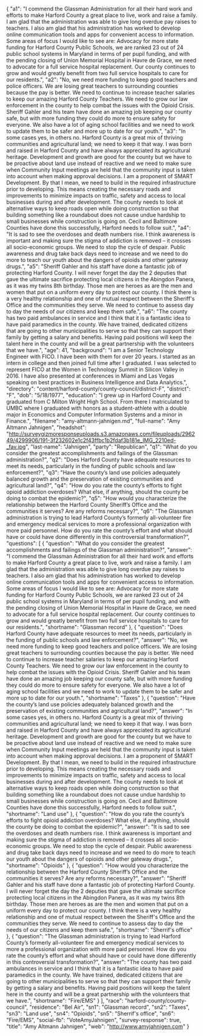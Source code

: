 {
  "a1": "I commend the Glassman Administration for all their hard work and efforts to make Harford County a great place to live, work and raise a family.  I am glad that the administration was able to give long overdue pay raises to teachers.  I also am glad that his administration has worked to develop online communication tools and apps for convenient access to information.   Some areas of focus I would like to see are: Advocacy for more state funding for Harford County Public Schools, we are ranked 23 out of 24 public school systems in Maryland in terms of per pupil funding, and with the pending closing of Union Memorial Hospital in Havre de Grace, we need to advocate for a full service hospital replacement.   Our county continues to grow and would greatly benefit from two full service hospitals to care for our residents.",
  "a2": "No, we need more funding to keep good teachers and police officers.   We are losing great teachers to surrounding counties because the pay is better.  We need to continue to increase teacher salaries to keep our amazing Harford County Teachers.  We need to grow our law enforcement in the county to help combat the issues with the Opioid Crisis. Sheriff Gahler and his team have done an amazing job keeping our county safe, but with more funding they could do more to ensure safety for everyone.   We also have a lot of aging school facilities and we need to work to update them to be safer and more up to date for our youth.",
  "a3": "In some cases yes, in others no. Harford County is a great mix of thriving communities and agricultural land; we need to keep it that way.  I was born and raised in Harford County and have always appreciated its agricultural heritage.  Development and growth are good for the county but we have to be proactive about land use instead of reactive and we need to make sure when Community Input meetings are held that the community input is taken into account when making approval decisions.  I am a proponent of SMART Development.  By that I mean, we need to build in the required infrastructure prior to developing. This means creating the necessary roads and improvements to minimize impacts on traffic, safety and access to local businesses during and after development.   The county needs to look at alternative ways to keep roads open while doing construction so that building something like a roundabout does not cause undue hardship to small businesses while construction is going on.  Cecil and Baltimore Counties have done this successfully, Harford needs to follow suit.",
  "a4": "It is sad to see the overdoses and death numbers rise.  I think awareness is important and making sure the stigma of addiction is removed – it crosses all socio-economic groups.  We need to stop the cycle of despair.  Public awareness and drug take back days need to increase and we need to do more to teach our youth about the dangers of opioids and other gateway drugs.",
  "a5": "Sheriff Gahler and his staff have done a fantastic job of protecting Harford County.  I will never forget the day the 2 deputies that gave the ultimate sacrifice protecting local citizens in the Abingdon Panera, as it was my twins 8th birthday.  Those men are heroes as are the men and women that put on a uniform every day to protect our county.  I think there is a very healthy relationship and one of mutual respect between the Sheriff's Office and the communities they serve. We need to continue to assess day to day the needs of our citizens and keep them safe.",
  "a6": "The county has two paid ambulances in service and I think that it is a fantastic idea to have paid paramedics in the county. We have trained, dedicated citizens that are going to other municipalities to serve so that they can support their family by getting a salary and benefits.  Having paid positions will keep the talent here in the county and will be a great partnership with the volunteers that we have.",
  "age": 41,
  "background": "I am a Senior Technology Engineer with FICO.  I have been with them for over 20 years.  I started as an intern in college and then joined full time after I graduated.  I was selected to represent FICO at the Women in Technology Summit in Silicon Valley in 2016.  I have also presented at conferences in Miami and Las Vegas speaking on best practices in Business Intelligence and Data Analytics.",
  "directory": "content/harford-county/county-council/district-F",
  "district": "F",
  "dob": "5/18/1977",
  "education": "I grew up in Harford County and graduated from C Milton Wright High School.  From there I matriculated to UMBC where I graduated with honors as a student-athlete with a double major in Economics and Computer Information Systems and a minor in Finance.",
  "filename": "amy-altmann-jahnigen.md",
  "full-name": "Amy Altmann Jahnigen",
  "headshot": "http://surveygizmoresponseuploads.s3.amazonaws.com/fileuploads/296249/4299906/191-3f232602e1c2f43ffbc1b2fdaf3b181e_IMG_2210ed-_fav.jpg",
  "last-name": "Jahnigen",
  "party": "Republican",
  "q1": "What do you consider the greatest accomplishments and failings of the Glassman administration?",
  "q2": "Does Harford County have adequate resources to meet its needs, particularly in the funding of public schools and law enforcement?",
  "q3": "Have the county’s land use policies adequately balanced growth and the preservation of existing communities and agricultural land?",
  "q4": "How do you rate the county’s efforts to fight opioid addiction overdoses? What else, if anything, should the county be doing to combat the epidemic?",
  "q5": "How would you characterize the relationship between the Harford County Sheriff’s Office and the communities it serves? Are any reforms necessary?",
  "q6": "The Glassman administration is trying to lead Harford County’s formerly all-volunteer fire and emergency medical services to more a professional organization with more paid personnel. How do you rate the county’s effort and what should have or could have done differently in this controversial transformation?",
  "questions": [
    {
      "question": "What do you consider the greatest accomplishments and failings of the Glassman administration?",
      "answer": "I commend the Glassman Administration for all their hard work and efforts to make Harford County a great place to live, work and raise a family.  I am glad that the administration was able to give long overdue pay raises to teachers.  I also am glad that his administration has worked to develop online communication tools and apps for convenient access to information.   Some areas of focus I would like to see are: Advocacy for more state funding for Harford County Public Schools, we are ranked 23 out of 24 public school systems in Maryland in terms of per pupil funding, and with the pending closing of Union Memorial Hospital in Havre de Grace, we need to advocate for a full service hospital replacement.   Our county continues to grow and would greatly benefit from two full service hospitals to care for our residents.",
      "shortname": "Glassman record"
    },
    {
      "question": "Does Harford County have adequate resources to meet its needs, particularly in the funding of public schools and law enforcement?",
      "answer": "No, we need more funding to keep good teachers and police officers.   We are losing great teachers to surrounding counties because the pay is better.  We need to continue to increase teacher salaries to keep our amazing Harford County Teachers.  We need to grow our law enforcement in the county to help combat the issues with the Opioid Crisis. Sheriff Gahler and his team have done an amazing job keeping our county safe, but with more funding they could do more to ensure safety for everyone.   We also have a lot of aging school facilities and we need to work to update them to be safer and more up to date for our youth.",
      "shortname": "Taxes"
    },
    {
      "question": "Have the county’s land use policies adequately balanced growth and the preservation of existing communities and agricultural land?",
      "answer": "In some cases yes, in others no. Harford County is a great mix of thriving communities and agricultural land; we need to keep it that way.  I was born and raised in Harford County and have always appreciated its agricultural heritage.  Development and growth are good for the county but we have to be proactive about land use instead of reactive and we need to make sure when Community Input meetings are held that the community input is taken into account when making approval decisions.  I am a proponent of SMART Development.  By that I mean, we need to build in the required infrastructure prior to developing. This means creating the necessary roads and improvements to minimize impacts on traffic, safety and access to local businesses during and after development.   The county needs to look at alternative ways to keep roads open while doing construction so that building something like a roundabout does not cause undue hardship to small businesses while construction is going on.  Cecil and Baltimore Counties have done this successfully, Harford needs to follow suit.",
      "shortname": "Land use"
    },
    {
      "question": "How do you rate the county’s efforts to fight opioid addiction overdoses? What else, if anything, should the county be doing to combat the epidemic?",
      "answer": "It is sad to see the overdoses and death numbers rise.  I think awareness is important and making sure the stigma of addiction is removed – it crosses all socio-economic groups.  We need to stop the cycle of despair.  Public awareness and drug take back days need to increase and we need to do more to teach our youth about the dangers of opioids and other gateway drugs.",
      "shortname": "Opioids"
    },
    {
      "question": "How would you characterize the relationship between the Harford County Sheriff’s Office and the communities it serves? Are any reforms necessary?",
      "answer": "Sheriff Gahler and his staff have done a fantastic job of protecting Harford County.  I will never forget the day the 2 deputies that gave the ultimate sacrifice protecting local citizens in the Abingdon Panera, as it was my twins 8th birthday.  Those men are heroes as are the men and women that put on a uniform every day to protect our county.  I think there is a very healthy relationship and one of mutual respect between the Sheriff's Office and the communities they serve. We need to continue to assess day to day the needs of our citizens and keep them safe.",
      "shortname": "Sherrif's office"
    },
    {
      "question": "The Glassman administration is trying to lead Harford County’s formerly all-volunteer fire and emergency medical services to more a professional organization with more paid personnel. How do you rate the county’s effort and what should have or could have done differently in this controversial transformation?",
      "answer": "The county has two paid ambulances in service and I think that it is a fantastic idea to have paid paramedics in the county. We have trained, dedicated citizens that are going to other municipalities to serve so that they can support their family by getting a salary and benefits.  Having paid positions will keep the talent here in the county and will be a great partnership with the volunteers that we have.",
      "shortname": "Fire/EMS"
    }
  ],
  "race": "harford-county/county-council",
  "residence": "Bel Air",
  "sn1": "Glassman record",
  "sn2": "Taxes",
  "sn3": "Land use",
  "sn4": "Opioids",
  "sn5": "Sherrif's office",
  "sn6": "Fire/EMS",
  "social-fb": "VoteAmyJahnigen",
  "survey-response": true,
  "title": "Amy Altmann Jahnigen",
  "web": "http://www.amyjahnigen.com"
}
